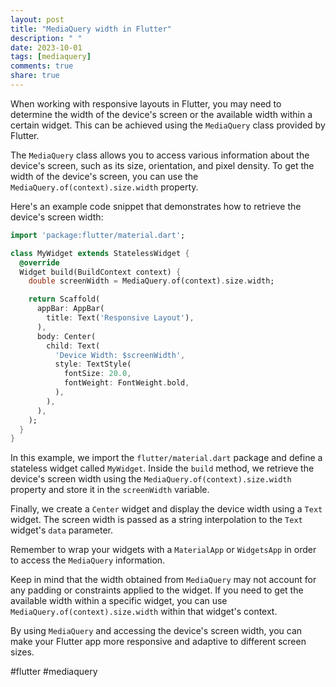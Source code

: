 ```yaml
---
layout: post
title: "MediaQuery width in Flutter"
description: " "
date: 2023-10-01
tags: [mediaquery]
comments: true
share: true
---
```


When working with responsive layouts in Flutter, you may need to determine the width of the device's screen or the available width within a certain widget. This can be achieved using the `MediaQuery` class provided by Flutter.

The `MediaQuery` class allows you to access various information about the device's screen, such as its size, orientation, and pixel density. To get the width of the device's screen, you can use the `MediaQuery.of(context).size.width` property.

Here's an example code snippet that demonstrates how to retrieve the device's screen width:

```dart
import 'package:flutter/material.dart';

class MyWidget extends StatelessWidget {
  @override
  Widget build(BuildContext context) {
    double screenWidth = MediaQuery.of(context).size.width;

    return Scaffold(
      appBar: AppBar(
        title: Text('Responsive Layout'),
      ),
      body: Center(
        child: Text(
          'Device Width: $screenWidth',
          style: TextStyle(
            fontSize: 20.0,
            fontWeight: FontWeight.bold,
          ),
        ),
      ),
    );
  }
}
```

In this example, we import the `flutter/material.dart` package and define a stateless widget called `MyWidget`. Inside the `build` method, we retrieve the device's screen width using the `MediaQuery.of(context).size.width` property and store it in the `screenWidth` variable.

Finally, we create a `Center` widget and display the device width using a `Text` widget. The screen width is passed as a string interpolation to the `Text` widget's `data` parameter.

Remember to wrap your widgets with a `MaterialApp` or `WidgetsApp` in order to access the `MediaQuery` information.

Keep in mind that the width obtained from `MediaQuery` may not account for any padding or constraints applied to the widget. If you need to get the available width within a specific widget, you can use `MediaQuery.of(context).size.width` within that widget's context.

By using `MediaQuery` and accessing the device's screen width, you can make your Flutter app more responsive and adaptive to different screen sizes.

#flutter #mediaquery